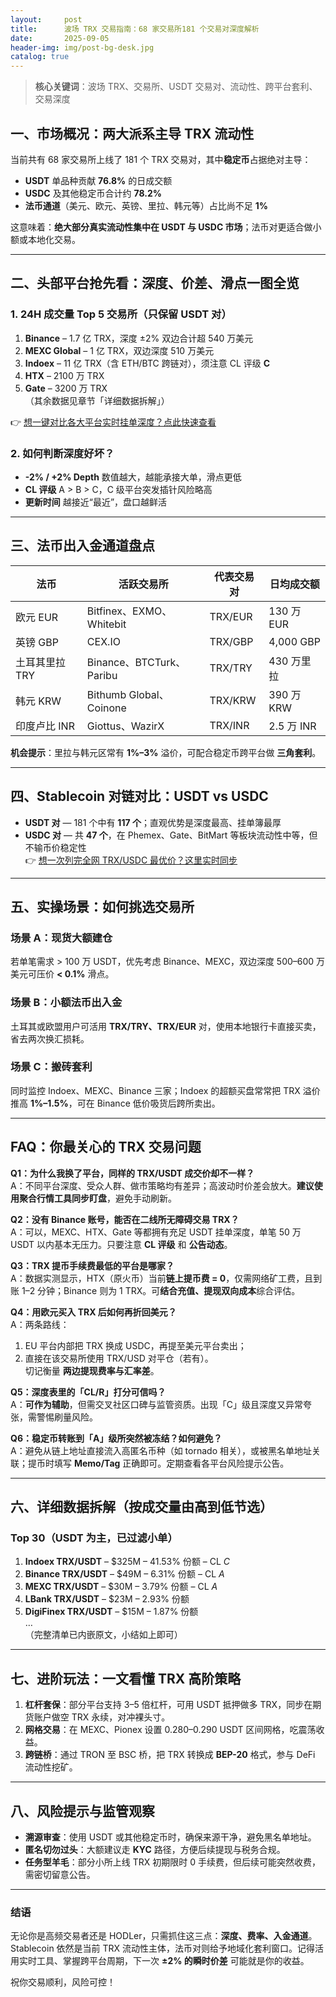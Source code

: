 ```yaml
---
layout:     post
title:      波场 TRX 交易指南：68 家交易所181 个交易对深度解析
date:       2025-09-05
header-img: img/post-bg-desk.jpg
catalog: true
---
```


> **核心关键词**：波场 TRX、交易所、USDT 交易对、流动性、跨平台套利、交易深度

## 一、市场概况：两大派系主导 TRX 流动性

当前共有 68 家交易所上线了 181 个 TRX 交易对，其中**稳定币**占据绝对主导：  
- **USDT** 单品种贡献 **76.8%** 的日成交额  
- **USDC** 及其他稳定币合计约 **78.2%**  
- **法币通道**（美元、欧元、英镑、里拉、韩元等）占比尚不足 **1%**

这意味着：**绝大部分真实流动性集中在 USDT 与 USDC 市场**；法币对更适合做小额或本地化交易。

---

## 二、头部平台抢先看：深度、价差、滑点一图全览

### 1. 24H 成交量 Top 5 交易所（只保留 USDT 对）

1. **Binance** – 1.7 亿 TRX，深度 ±2% 双边合计超 540 万美元  
2. **MEXC Global** – 1 亿 TRX，双边深度 510 万美元  
3. **Indoex** – 11 亿 TRX（含 ETH/BTC 跨链对），须注意 CL 评级 **C**  
4. **HTX** – 2100 万 TRX  
5. **Gate** – 3200 万 TRX  
（其余数据见章节「详细数据拆解」）

👉 [想一键对比各大平台实时挂单深度？点此快速查看](https://okxdog.com/)

### 2. 如何判断深度好坏？

- **-2% / +2% Depth** 数值越大，越能承接大单，滑点更低  
- **CL 评级** A > B > C，C 级平台突发插针风险略高  
- **更新时间** 越接近“最近”，盘口越鲜活

---

## 三、法币出入金通道盘点

| 法币 | 活跃交易所 | 代表交易对 | 日均成交额 |
| --- | --- | --- | --- |
| 欧元 EUR | Bitfinex、EXMO、Whitebit | TRX/EUR | 130 万 EUR |
| 英镑 GBP | CEX.IO | TRX/GBP | 4,000 GBP |
| 土耳其里拉 TRY | Binance、BTCTurk、Paribu | TRX/TRY | 430 万里拉 |
| 韩元 KRW | Bithumb Global、Coinone | TRX/KRW | 390 万 KRW |
| 印度卢比 INR | Giottus、WazirX | TRX/INR | 2.5 万 INR |

**机会提示**：里拉与韩元区常有 **1%–3%** 溢价，可配合稳定币跨平台做 **三角套利**。

---

## 四、Stablecoin 对链对比：USDT vs USDC

- **USDT 对** — 181 个中有 **117 个**；直观优势是深度最高、挂单簿最厚  
- **USDC 对** — 共 **47 个**，在 Phemex、Gate、BitMart 等板块流动性中等，但不输币价稳定性  
👉 [想一次列完全网 TRX/USDC 最优价？这里实时同步](https://okxdog.com/)

---

## 五、实操场景：如何挑选交易所

### 场景 A：现货大额建仓  
若单笔需求 > 100 万 USDT，优先考虑 Binance、MEXC，双边深度 500–600 万美元可压价 **< 0.1%** 滑点。

### 场景 B：小额法币出入金  
土耳其或欧盟用户可活用 **TRX/TRY、TRX/EUR** 对，使用本地银行卡直接买卖，省去两次换汇损耗。

### 场景 C：搬砖套利  
同时监控 Indoex、MEXC、Binance 三家；Indoex 的超额买盘常常把 TRX 溢价推高 **1%–1.5%**，可在 Binance 低价吸货后跨所卖出。

---

## FAQ：你最关心的 TRX 交易问题

**Q1：为什么我换了平台，同样的 TRX/USDT 成交价却不一样？**  
A：不同平台深度、受众人群、做市策略均有差异；高波动时价差会放大。**建议使用聚合行情工具同步盯盘**，避免手动刷新。

**Q2：没有 Binance 账号，能否在二线所无障碍交易 TRX？**  
A：可以，MEXC、HTX、Gate 等都拥有充足 USDT 挂单深度，单笔 50 万 USDT 以内基本无压力。只要注意 **CL 评级** 和 **公告动态**。

**Q3：TRX 提币手续费最低的平台是哪家？**  
A：数据实测显示，HTX（原火币）当前**链上提币费 = 0**，仅需网络矿工费，且到账 1–2 分钟；Binance 则为 1 TRX。可**结合充值、提现双向成本**综合评估。

**Q4：用欧元买入 TRX 后如何再折回美元？**  
A：两条路线：  
1. EU 平台内部把 TRX 换成 USDC，再提至美元平台卖出；  
2. 直接在该交易所使用 TRX/USD 对平仓（若有）。  
切记衡量 **两边提现费率与汇率差**。

**Q5：深度表里的「CL/R」打分可信吗？**  
A：**可作为辅助**，但需交叉社区口碑与监管资质。出现「C」级且深度又异常夸张，需警惕刷量风险。

**Q6：稳定币转账到「A」级所突然被冻结？如何避免？**  
A：避免从链上地址直接流入高匿名币种（如 tornado 相关），或被黑名单地址关联；提币时填写 **Memo/Tag** 正确即可。定期查看各平台风险提示公告。

---

## 六、详细数据拆解（按成交量由高到低节选）

### Top 30（USDT 为主，已过滤小单）
1. **Indoex TRX/USDT** – $325M – 41.53% 份额 – CL *C*  
2. **Binance TRX/USDT** – $49M – 6.31% 份额 – CL *A*  
3. **MEXC TRX/USDT** – $30M – 3.79% 份额 – CL *A*  
4. **LBank TRX/USDT** – $23M – 2.93% 份额  
5. **DigiFinex TRX/USDT** – $15M – 1.87% 份额  
…  
（完整清单已内嵌原文，小结如上即可）

---

## 七、进阶玩法：一文看懂 TRX 高阶策略

1. **杠杆套保**：部分平台支持 3–5 倍杠杆，可用 USDT 抵押做多 TRX，同步在期货账户做空 TRX 永续，对冲裸头寸。  
2. **网格交易**：在 MEXC、Pionex 设置 0.280–0.290 USDT 区间网格，吃震荡收益。  
3. **跨链桥**：通过 TRON 至 BSC 桥，把 TRX 转换成 **BEP-20** 格式，参与 DeFi 流动性挖矿。

---

## 八、风险提示与监管观察

- **溯源审查**：使用 USDT 或其他稳定币时，确保来源干净，避免黑名单地址。  
- **匿名切勿过头**：大额建议走 **KYC** 路径，方便后续提现与税务合规。  
- **任务型羊毛**：部分小所上线 TRX 初期限时 0 手续费，但后续可能突然收费，需密切留意公告。

---

### 结语

无论你是高频交易者还是 HODLer，只需抓住这三点：**深度、费率、入金通道**。Stablecoin 依然是当前 TRX 流动性主体，法币对则给予地域化套利窗口。记得活用实时工具、掌握跨平台周期，下一次 **±2% 的瞬时价差** 可能就是你的收益。

祝你交易顺利，风险可控！